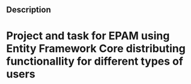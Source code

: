 ## Description
# Project and task for EPAM using Entity Framework Core distributing functionallity for different types of users 




